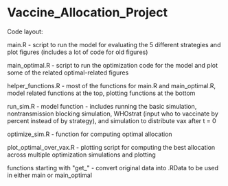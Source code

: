 # Vaccine_Allocation_Project

Code layout: 

main.R - script to run the model for evaluating the 5 different strategies and plot figures (includes a lot of code for old figures)

main_optimal.R - script to run the optimization code for the model and plot some of the related optimal-related figures

helper_functions.R - most of the functions for main.R and main_optimal.R, model related functions at the top, plotting functions at the bottom
                   
run_sim.R - model function
         - includes running the basic simulation, nontransmission blocking simulation, WHOstrat (input who to vaccinate by percent instead of by strategy), and simulation to                  distribute vax after t = 0

optimize_sim.R - function for computing optimal allocation

plot_optimal_over_vax.R - plotting script for computing the best allocation across multiple optimization simulations and plotting

functions starting with "get_" - convert original data into .RData to be used in either main or main_optimal
